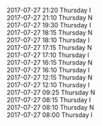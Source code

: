 2017-07-27 21:20 Thursday  I  
2017-07-27 21:10 Thursday  N  
2017-07-27 19:30 Thursday  I  
2017-07-27 18:15 Thursday  N  
2017-07-27 18:10 Thursday  I  
2017-07-27 17:15 Thursday  N  
2017-07-27 17:10 Thursday  I  
2017-07-27 16:15 Thursday  N  
2017-07-27 16:10 Thursday  I  
2017-07-27 12:15 Thursday  N  
2017-07-27 12:10 Thursday  I  
2017-07-27 09:25 Thursday  N  
2017-07-27 08:15 Thursday  I  
2017-07-27 08:10 Thursday  N  
2017-07-27 08:00 Thursday  I  

